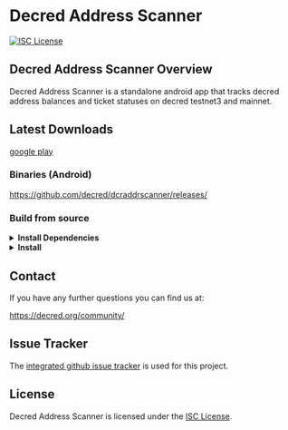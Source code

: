 Decred Address Scanner
====

[![ISC License](https://img.shields.io/badge/license-ISC-blue.svg)](http://copyfree.org)

## Decred Address Scanner Overview

Decred Address Scanner is a standalone android app that tracks decred address
balances and ticket statuses on decred testnet3 and mainnet.

## Latest Downloads

[google play](https://play.google.com/store/apps/details?id=com.joegruff.decredaddressscanner)

### Binaries (Android)

https://github.com/decred/dcraddrscanner/releases/

### Build from source

<details><summary><b>Install Dependencies</b></summary>

- **Android Studio**

  https://developer.android.com/studio

- **Git**

  Installation instructions can be found at https://git-scm.com or
  https://gitforwindows.org.

</details>
<details><summary><b>Install</b></summary>

- **Clone the repo**

  ```
  git clone https://github.com/decred/dcraddrscanner.git
  ```

- **Android Studio**

  Open android studio. Open project and find the cloned repo. Select a device
  and run.

</details>


## Contact

If you have any further questions you can find us at:

https://decred.org/community/

## Issue Tracker

The [integrated github issue tracker](https://github.com/decred/dcraddrscanner/issues)
is used for this project.

## License

Decred Address Scanner is licensed under the [ISC License](http://copyfree.org).
